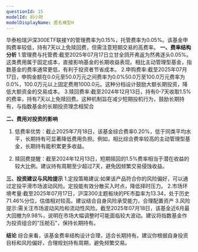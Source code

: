 ```yaml
---
questionId: 15
modelId: 蚂小财
modelDisplayName: 匿名模型H
---
```

华泰柏瑞沪深300ETF联接Y的管理费率为0.15%，托管费率为0.05%。该基金申购费率较低，持有7天以上免赎回费，但需注意短期交易的高费率。
**一、费率结构分析**
1.管理费与托管费:截至2025年07月17日立甘全鸽开弗返为然弗逐头0.05%。这类费用属于固定成本，直接影响基金的长期收益表现。相比主动管理型基金，指数基金的费率通常更低，有利于投资者节省成本。
2.申购费率:截至2025年07月17日，申购金额在0.0元至50.0万元之间费率为0.0%50.0万至100.0万元费率为0.0%，100.0万元以上固定费用1000.0元。这种分档设计鼓励大额长期投资，降低大额资金的交易成本。
3.赎回费率:截至2024年12月13日，持有0-7天收取1.5%的费率，持有7天以上免赎回费。这种机制旨在减少短期投机行为，鼓励长期持有，与指数基金的长期投资理念相契合

**二、费用对投资的影响**

1. 低费率优势：截止2025年7月18日，该基金综合费率0.20%，低于同类平均水平，长期持有可显著降低费用负担。例如，相比综合费率较高的主动管理型基金，长期持有能积累更多收益。

2. 赎回费提醒：截至2024年12月13日，短期赎回的1.5%费率相当于潜在收益的较大比例。建议持有周期至少超过7天，避免因频繁交易侵蚀收益。

**三、投资建议与风险提示**
1.定投策略建议:如果该产品符合你的风险偏好，可以通过定投平滑市场波动风险。定投能有效分散买入时点，降低择时压力。
2.市场环境考量:截至2025年07月17日，沪深300主题板块的PE市盈率为13.34，处于历史71.46%分位，估值相对较高。建议结合自身风险承受能力，合理配置资产
3.风险提示:需关注市场波动风险和流动性风险。截至2025年07月18日，该基金近6月最大回撤为9.98%，说明在市场大幅调整时可能面临较大波动。建议将指数基金作为投资组合的"压舱石"，保持长期持有。

**结论**
综合来看，该基金费率结构设计合理，适合长期持有。建议你根据自身投资目标和风险偏好，合理规划持有周期，避免频繁交易。
